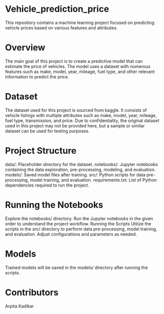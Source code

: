 # Vehicle_prediction_price
This repository contains a machine learning project focused on predicting vehicle prices based on various features and attributes.

# Overview
The main goal of this project is to create a predictive model that can estimate the price of vehicles. The model uses a dataset with numerous features such as make, model, year, mileage, fuel type, and other relevant information to predict the price.

# Dataset
The dataset used for this project is sourced from kaggle. It consists of vehicle listings with multiple attributes such as make, model, year, mileage, fuel type, transmission, and price. Due to confidentiality, the original dataset used in this project may not be provided here, but a sample or similar dataset can be used for testing purposes.

# Project Structure
data/: Placeholder directory for the dataset.
notebooks/: Jupyter notebooks containing the data exploration, pre-processing, modeling, and evaluation.
models/: Saved model files after training.
src/: Python scripts for data pre-processing, model training, and evaluation.
requirements.txt: List of Python dependencies required to run the project.

# Running the Notebooks
Explore the notebooks/ directory.
Run the Jupyter notebooks in the given order to understand the project workflow.
Running the Scripts
Utilize the scripts in the src/ directory to perform data pre-processing, model training, and evaluation.
Adjust configurations and parameters as needed.

# Models
Trained models will be saved in the models/ directory after running the scripts.

# Contributors
 Arpita Kadikar






